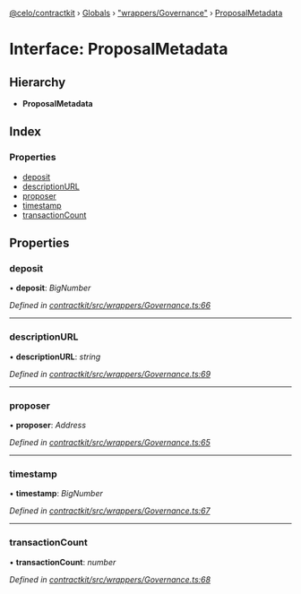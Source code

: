 [@celo/contractkit](../README.md) › [Globals](../globals.md) › ["wrappers/Governance"](../modules/_wrappers_governance_.md) › [ProposalMetadata](_wrappers_governance_.proposalmetadata.md)

# Interface: ProposalMetadata

## Hierarchy

* **ProposalMetadata**

## Index

### Properties

* [deposit](_wrappers_governance_.proposalmetadata.md#deposit)
* [descriptionURL](_wrappers_governance_.proposalmetadata.md#descriptionurl)
* [proposer](_wrappers_governance_.proposalmetadata.md#proposer)
* [timestamp](_wrappers_governance_.proposalmetadata.md#timestamp)
* [transactionCount](_wrappers_governance_.proposalmetadata.md#transactioncount)

## Properties

###  deposit

• **deposit**: *BigNumber*

*Defined in [contractkit/src/wrappers/Governance.ts:66](https://github.com/celo-org/celo-monorepo/blob/master/packages/sdk/contractkit/src/wrappers/Governance.ts#L66)*

___

###  descriptionURL

• **descriptionURL**: *string*

*Defined in [contractkit/src/wrappers/Governance.ts:69](https://github.com/celo-org/celo-monorepo/blob/master/packages/sdk/contractkit/src/wrappers/Governance.ts#L69)*

___

###  proposer

• **proposer**: *Address*

*Defined in [contractkit/src/wrappers/Governance.ts:65](https://github.com/celo-org/celo-monorepo/blob/master/packages/sdk/contractkit/src/wrappers/Governance.ts#L65)*

___

###  timestamp

• **timestamp**: *BigNumber*

*Defined in [contractkit/src/wrappers/Governance.ts:67](https://github.com/celo-org/celo-monorepo/blob/master/packages/sdk/contractkit/src/wrappers/Governance.ts#L67)*

___

###  transactionCount

• **transactionCount**: *number*

*Defined in [contractkit/src/wrappers/Governance.ts:68](https://github.com/celo-org/celo-monorepo/blob/master/packages/sdk/contractkit/src/wrappers/Governance.ts#L68)*
